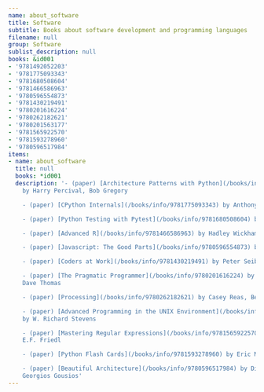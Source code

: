 ```yaml
---
name: about_software
title: Software
subtitle: Books about software development and programming languages
filename: null
group: Software
sublist_description: null
books: &id001
- '9781492052203'
- '9781775093343'
- '9781680508604'
- '9781466586963'
- '9780596554873'
- '9781430219491'
- '9780201616224'
- '9780262182621'
- '9780201563177'
- '9781565922570'
- '9781593278960'
- '9780596517984'
items:
- name: about_software
  title: null
  books: *id001
  description: '- (paper) [Architecture Patterns with Python](/books/info/9781492052203)
    by Harry Percival, Bob Gregory

    - (paper) [CPython Internals](/books/info/9781775093343) by Anthony Shaw

    - (paper) [Python Testing with Pytest](/books/info/9781680508604) by Brian Okken

    - (paper) [Advanced R](/books/info/9781466586963) by Hadley Wickham

    - (paper) [Javascript: The Good Parts](/books/info/9780596554873) by Douglas Crockford

    - (paper) [Coders at Work](/books/info/9781430219491) by Peter Seibel

    - (paper) [The Pragmatic Programmer](/books/info/9780201616224) by Andy Hunt,
    Dave Thomas

    - (paper) [Processing](/books/info/9780262182621) by Casey Reas, Ben Fry

    - (paper) [Advanced Programming in the UNIX Environment](/books/info/9780201563177)
    by W. Richard Stevens

    - (paper) [Mastering Regular Expressions](/books/info/9781565922570) by Jeffrey
    E.F. Friedl

    - (paper) [Python Flash Cards](/books/info/9781593278960) by Eric Matthes

    - (paper) [Beautiful Architecture](/books/info/9780596517984) by Diomidis Spinellis,
    Georgios Gousios'
---
```


